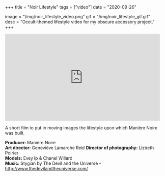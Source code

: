 +++
title = "Noir Lifestyle"
tags = ["video"]
date = "2020-09-20"

image = "/img/noir_lifestyle_video.png"
gif = "/img/noir_lifestyle_gif.gif"
desc = "Occult-themed lifestyle video for my obscure accessory project."
+++

<div style="padding:56.25% 0 0 0;position:relative;"><iframe src="https://player.vimeo.com/video/240519899?color=000000&title=0&byline=0&portrait=0" style="position:absolute;top:0;left:0;width:100%;height:100%;" frameborder="0" webkitallowfullscreen mozallowfullscreen allowfullscreen></iframe></div><script src="https://player.vimeo.com/api/player.js"></script>

A short film to put in moving images the lifestyle upon which Manière Noire was built.

<div class="credits">

**Producer:** Manière Noire  
**Art director:** Geneviève Lamarche Reid
**Director of photography:** Lizbeth Poirier    
**Models:** Evey lp & Chanel Willard  
**Music:** Stygian by The Devil and the Universe - http://www.thedevilandtheuniverse.com/

<div>
